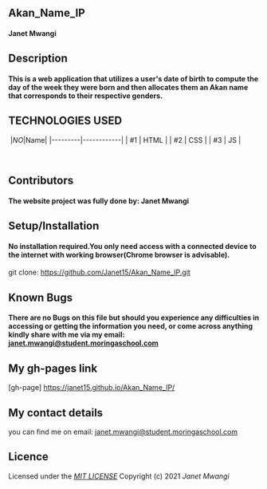 ## Akan_Name_IP
#### Janet Mwangi
## **Description**
#### This is a web application that utilizes a user's date of birth to compute the day of the week they were born and then allocates them an Akan name that corresponds to their respective genders.

## TECHNOLOGIES USED
​
|*NO*|Name| 
|---------|------------|
| #1 | HTML | 
| #2 | CSS  | 
| #3 | JS   |

​
​
## **Contributors**
#### The website project was fully done by: **Janet Mwangi**
## **Setup/Installation**
#### No installation required.You only need access with a connected device to the internet with working browser(Chrome browser is advisable).
git clone: https://github.com/Janet15/Akan_Name_IP.git

##  **Known Bugs**
#### There are no Bugs on this file but should you experience any difficulties in accessing or getting the information you need, or come across anything kindly share with me via my email: janet.mwangi@student.moringaschool.com
## My gh-pages link

[gh-page]  https://janet15.github.io/Akan_Name_IP/ 

## My contact details
you can find me on email: janet.mwangi@student.moringaschool.com
## Licence
Licensed under the *[MIT LICENSE](License.txt)*
Copyright (c) 2021 *Janet Mwangi*
